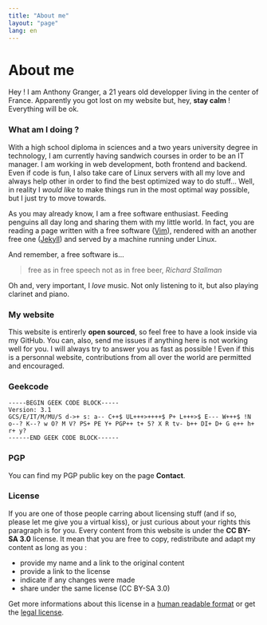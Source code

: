 ```yaml
---
title: "About me"
layout: "page"
lang: en
---
```


# About me

Hey ! I am Anthony Granger, a 21 years old developper living in the center of France. Apparently you got lost on my website but, hey, **stay calm** ! Everything will be ok.

### What am I doing ?

With a high school diploma in sciences and a two years university degree in technology, I am currently having sandwich courses in order to be an IT manager. I am working in web development, both frontend and backend. Even if code is fun, I also take care of Linux servers with all my love and always help other in order to find the best optimized way to do stuff... Well, in reality I *would like* to make things run in the most optimal way possible, but I just try to move towards.

As you may already know, I am a free software enthusiast. Feeding penguins all day long and sharing them with my little world. In fact, you are reading a page written with a free software ([Vim](http://www.vim.org/)), rendered with an another free one ([Jekyll](https://jekyllrb.com/)) and served by a machine running under Linux.

And remember, a free software is...

> free as in free speech not as in free beer, *Richard Stallman*

Oh and, very important, I *love* music. Not only listening to it, but also playing clarinet and piano.

### My website

This website is entirerly **open sourced**, so feel free to have a look inside via my GitHub. You can, also, send me issues if anything here is not working well for you. I will always try to answer you as fast as possible ! Even if this is a personnal website, contributions from all over the world are permitted and encouraged.

### Geekcode

```
-----BEGIN GEEK CODE BLOCK-----
Version: 3.1
GCS/E/IT/M/MU/S d->+ s: a-- C++$ UL+++>++++$ P+ L+++>$ E--- W+++$ !N o--? K--? w O? M V? PS+ PE Y+ PGP++ t+ 5? X R tv- b++ DI+ D+ G e++ h+ r+ y?
------END GEEK CODE BLOCK------
```

### PGP

You can find my PGP public key on the page **Contact**.

### License

If you are one of those people carring about licensing stuff (and if so, please let me give you a virtual kiss), or just curious about your rights this paragraph is for you. Every content from this website is under the **CC BY-SA 3.0** license. It mean that you are free to copy, redistribute and adapt my content as long as you :

* provide my name and a link to the original content
* provide a link to the license
* indicate if any changes were made
* share under the same license (CC BY-SA 3.0)

Get more informations about this license in a [human readable format](http://creativecommons.org/licenses/by-sa/4.0/) or get the [legal license](http://creativecommons.org/licenses/by-sa/4.0/legalcode).
